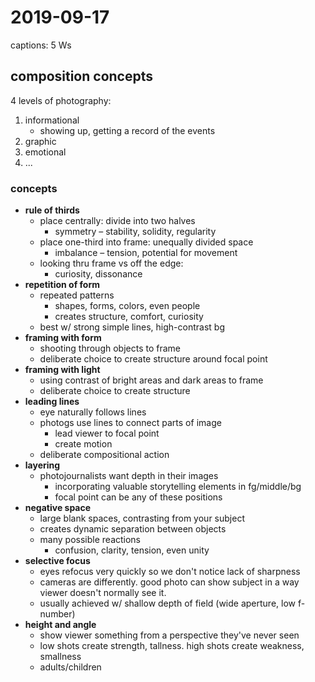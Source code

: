 # 2019-09-17

captions: 5 Ws

## composition concepts

4 levels of photography:

1. informational
   * showing up, getting a record of the events
2. graphic
3. emotional
4. ...

### concepts

* **rule of thirds**
  * place centrally: divide into two halves
    * symmetry – stability, solidity, regularity
  * place one-third into frame: unequally divided space
    * imbalance – tension, potential for movement
  * looking thru frame vs off the edge:
    * curiosity, dissonance
* **repetition of form**
  * repeated patterns
    * shapes, forms, colors, even people
    * creates structure, comfort, curiosity
  * best w/ strong simple lines, high-contrast bg
* **framing with form**
  * shooting through objects to frame
  * deliberate choice to create structure around focal point
* **framing with light**
  * using contrast of bright areas and dark areas to frame
  * deliberate choice to create structure
* **leading lines**
  * eye naturally follows lines
  * photogs use lines to connect parts of image
    * lead viewer to focal point
    * create motion
  * deliberate compositional action
* **layering**
  * photojournalists want depth in their images
    * incorporating valuable storytelling elements in fg/middle/bg
    * focal point can be any of these positions
* **negative space**
  * large blank spaces, contrasting from your subject
  * creates dynamic separation between objects
  * many possible reactions
    * confusion, clarity, tension, even unity
* **selective focus**
  * eyes refocus very quickly so we don't notice lack of sharpness
  * cameras are differently. good photo can show subject in a way viewer doesn't normally see it.
  * usually achieved w/ shallow depth of field (wide aperture, low f-number)
* **height and angle**
  * show viewer something from a perspective they've never seen
  * low shots create strength, tallness. high shots create weakness, smallness
  * adults/children



